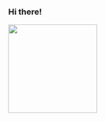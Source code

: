 ### Hi there!

<div display="block">
  <a href="https://github.com/arthurlsb">
  <img height="180em" src="https://github-readme-stats.vercel.app/api/top-langs/?username=arthurlsb&layout=compact&langs_count=7&theme=tokyonight"/>
</div>

